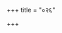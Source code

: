+++
title = "०२६"

+++
<div class="js_include" url="/vedAH/Rk/shAkalam/saMhitA/sAyaNa-bhAShyam/04/026/01_ahaM_manurabhavaM.md"  newLevelForH1="2" includeTitle="false"> </div> 


<div class="js_include" url="/vedAH/Rk/shAkalam/saMhitA/sAyaNa-bhAShyam/04/026/02_ahaM_bhUmimadadAmAryAyAhaM.md"  newLevelForH1="2" includeTitle="false"> </div> 


<div class="js_include" url="/vedAH/Rk/shAkalam/saMhitA/sAyaNa-bhAShyam/04/026/03_ahaM_puro.md"  newLevelForH1="2" includeTitle="false"> </div> 


<div class="js_include" url="/vedAH/Rk/shAkalam/saMhitA/sAyaNa-bhAShyam/04/026/04_pra_su.md"  newLevelForH1="2" includeTitle="false"> </div> 


<div class="js_include" url="/vedAH/Rk/shAkalam/saMhitA/sAyaNa-bhAShyam/04/026/05_bharadyadi_virato.md"  newLevelForH1="2" includeTitle="false"> </div> 


<div class="js_include" url="/vedAH/Rk/shAkalam/saMhitA/sAyaNa-bhAShyam/04/026/06_RjIpI_shyeno.md"  newLevelForH1="2" includeTitle="false"> </div> 


<div class="js_include" url="/vedAH/Rk/shAkalam/saMhitA/sAyaNa-bhAShyam/04/026/07_AdAya_shyeno.md"  newLevelForH1="2" includeTitle="false"> </div> 